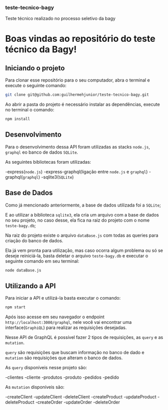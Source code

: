 ### teste-tecnico-bagy
Teste técnico realizado no processo seletivo da bagy

# Boas vindas ao repositório do teste técnico da Bagy!

## Iniciando o projeto

Para clonar esse repositório para o seu computador, abra o terminal e execute o seguinte comando: 

```sh
git clone git@github.com:guilhermehjunior/teste-tecnico-bagy.git
```
Ao abrir a pasta do projeto é necessário instalar as dependências, execute no terminal o comando:

```sh
npm install
```

## Desenvolvimento

Para o desenvolvimento dessa API foram utilizadas as stacks `node.js`, `graphql` eo banco de dados `SQLite`.

As seguintes bibliotecas foram utilizadas:

  -express(`node.js`)
  -express-graphql(ligação entre `node.js` e `graphql`)
  -graphql(`graphql`)
  -sqlite3(`SQLite`)

## Base de Dados

Como já mencionado anteriormente, a base de dados utilizada foi a `SQLite`;

E ao utilizar a biblioteca `sqlite3`, ela cria um arquivo com a base de dados no seu projeto, no caso desse, ela fica na raiz do projeto com o nome `teste-bagy.db`;

Na raiz do projeto existe o arquivo `dataBase.js` com todas as queries para criação do banco de dados.

Ela já vem pronta para utilização, mas caso ocorra algum problema ou só se deseje reiniciá-la, basta deletar o arquivo `teste-bagy.db` e executar o seguinte comando em seu terminal:

```sh
node dataBase.js
```

## Utilizando a API

Para iniciar a API e utilizá-la basta executar o comando: 
```sh
npm start
```

Após isso acesse em seu navegador o endpoint `http://localhost:3000/graphql`, nele você vai encontrar uma interface(`GraphiQL`) para realizar as requisições desejadas.

Nesse API de GraphQL é possível fazer 2 tipos de requisições, as `query` e as `mutation`.

`query` são requisições que buscam informação no banco de dado e `mutation` são requisições que alteram o banco de dados.

As `query` disponíveis nesse projeto são:

  -clientes
  -cliente
  -produtos
  -produto
  -pedidos
  -pedido

As `mutation` disponíveis são: 

  -createClient
  -updateClient
  -deleteClient
  -createProduct
  -updateProduct
  -deleteProduct
  -createOrder
  -updateOrder
  -deleteOrder